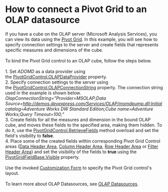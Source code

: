 # How to connect a Pivot Grid to an OLAP datasource


If you have a cube on the OLAP server (Microsoft Analysis Services), you can view its data using the <a href="https://documentation.devexpress.com/WindowsForms/CustomDocument3409.aspx">Pivot Grid</a>. In this example, you will see how to specify connection settings to the server and create fields that represents specific measures and dimensions of the cube.<br><br>To bind the Pivot Grid control to an OLAP cube, follow the steps below.<br><br>1. Set <em>ADOMD</em> as a data provider using the <a href="https://documentation.devexpress.com/WindowsForms/DevExpressXtraPivotGridPivotGridControl_OLAPDataProvidertopic.aspx">PivotGridControl.OLAPDataProvider</a> property.<br>2. Specify connection settings to the server using the <a href="https://documentation.devexpress.com/WindowsForms/DevExpressXtraPivotGridPivotGridControl_OLAPConnectionStringtopic.aspx">PivotGridControl.OLAPConnectionString</a> property. The connection string used in the example is shown below.<br><em>OlapConnectionString="Provider=MSOLAP;Data Source=<a href="http://demos.devexpress.com/Services/OLAP/msmdpump.dll;Initial">http://demos.devexpress.com/Services/OLAP/msmdpump.dll;Initial</a> catalog=Adventure Works DW Standard Edition;Cube name=Adventure Works;Query Timeout=100;"</em><br>3. Create fields for all the measures and dimension in the bound OLAP cube, and moves these fields to the specified area, making them hidden. To do it, use the <a href="https://documentation.devexpress.com/#WindowsForms/DevExpressXtraPivotGridPivotGridControl_RetrieveFieldstopic(w5D4CA)">PivotGridControl.RetrieveFields</a> method overload and set the field's visibility to <strong>false</strong>.<br>4. Place some of the created fields within corresponding Pivot Grid Control areas (<a href="https://documentation.devexpress.com/WindowsForms/CustomDocument1688.aspx">Data Header Area</a>, <a href="https://documentation.devexpress.com/WindowsForms/CustomDocument1686.aspx">Column Header Area</a>, <a href="https://documentation.devexpress.com/WindowsForms/CustomDocument1685.aspx">Row Header Area</a> or <a href="https://documentation.devexpress.com/WindowsForms/CustomDocument1684.aspx">Filter Header Area</a>) and set the visibility of the fields to <strong>true </strong>using the <a href="https://documentation.devexpress.com/#CoreLibraries/DevExpressXtraPivotGridPivotGridFieldBase_Visibletopic">PivotGridFieldBase.Visible</a> property.<br><br>Use the invoked <a href="https://documentation.devexpress.com/#WindowsForms/CustomDocument1805">Customization Form</a> to specify the Pivot Grid control's layout.<br><br>To learn more about OLAP Datasources, see <a href="https://documentation.devexpress.com/#WindowsForms/CustomDocument11775">OLAP Datasources</a>.

<br/>


